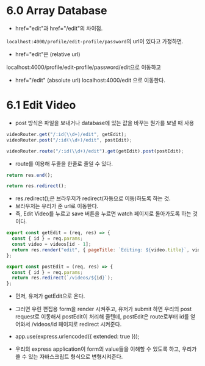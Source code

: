 # 6.0 Array Database

- href="edit"과 href="/edit"의 차이점.

`localhost:4000/profile/edit-profile/password`의 url이 있다고 가정하면.

- href="edit"은 (relative url)

localhost:4000/profile/edit-profile/password/edit으로 이동하고

- href="/edit" (absolute url)
  localhost:4000/edit 으로 이동한다.

# 6.1 Edit Video

- post 방식은 파일을 보내거나 database에 있는 값을 바꾸는 뭔가를 보낼 때 사용

```js
videoRouter.get("/:id(\\d+)/edit", getEdit);
videoRouter.post("/:id(\\d+)/edit", postEdit);

videoRouter.route("/:id(\\d+)/edit").get(getEdit).post(postEdit);
```

- route를 이용해 두줄을 한줄로 줄일 수 있다.

```js
return res.end();

return res.redirect();
```

- res.redirect();은 브라우저가 redirect(자동으로 이동)하도록 하는 것.
- 브라우저는 우리가 준 url로 이동한다.
- 즉, Edit Video를 누르고 save 버튼을 누르면 watch 페이지로 돌아가도록 하는 것이다.

```js
export const getEdit = (req, res) => {
  const { id } = req.params;
  const video = videos[id - 1];
  return res.render("edit", { pageTitle: `Editing: ${video.title}`, video });
};

export const postEdit = (req, res) => {
  const { id } = req.params;
  return res.redirect(`/videos/${id}`);
};
```

- 먼저, 유저가 getEdit으로 온다.
- 그러면 우린 편집용 form을 render 시켜주고, 유저가 submit 하면 우리의 post request로 이동해서 postEdit이 처리해 줄텐데, postEdit은 route로부터 id를 얻어와서 /videos/id 페이지로 redirect 시켜준다.

- app.use(express.urlencoded({ extended: true }));
- 우리의 express application이 form의 value들을 이해할 수 있도록 하고, 우리가 쓸 수 있는 자바스크립트 형식으로 변형시켜준다.
